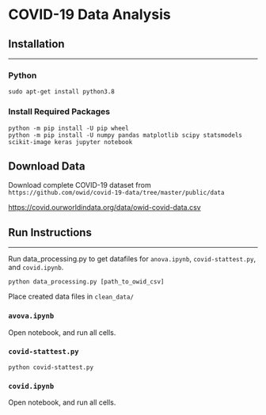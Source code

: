 # COVID-19 Data Analysis

## Installation
---
### Python
```
sudo apt-get install python3.8
```
### Install Required Packages
```
python -m pip install -U pip wheel
python -m pip install -U numpy pandas matplotlib scipy statsmodels scikit-image keras jupyter notebook
```
## Download Data

Download complete COVID-19 dataset from  
`https://github.com/owid/covid-19-data/tree/master/public/data`

https://covid.ourworldindata.org/data/owid-covid-data.csv


## Run Instructions
---
Run data_processing.py to get datafiles for `anova.ipynb`, `covid-stattest.py`, and `covid.ipynb`.

```
python data_processing.py [path_to_owid_csv]
```
Place created data files in `clean_data/`

### `avova.ipynb`
Open notebook, and run all cells.

### `covid-stattest.py`
```
python covid-stattest.py
```

### `covid.ipynb`
Open notebook, and run all cells.

